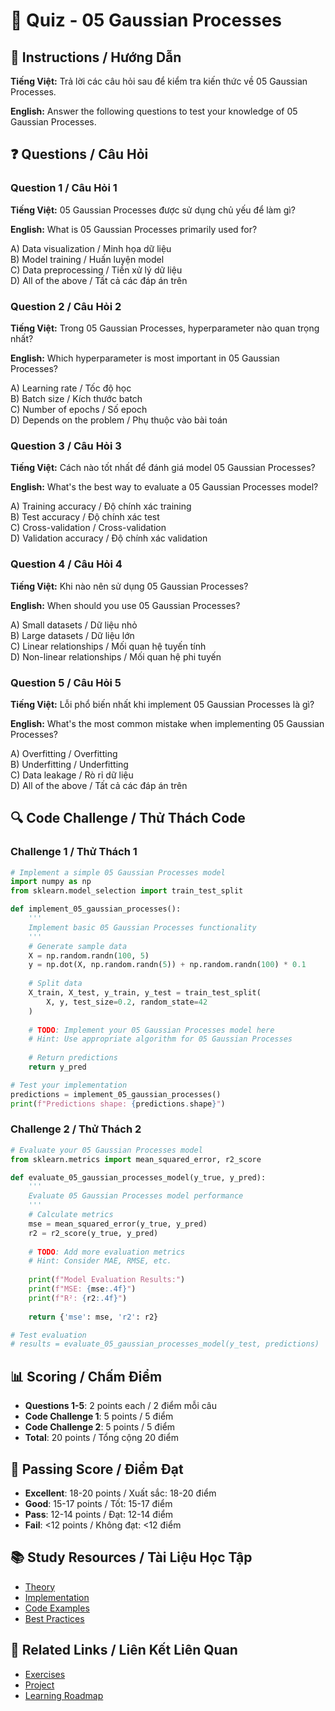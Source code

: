 # 🧠 Quiz - 05 Gaussian Processes

## 📝 Instructions / Hướng Dẫn

**Tiếng Việt:** Trả lời các câu hỏi sau để kiểm tra kiến thức về 05 Gaussian Processes.

**English:** Answer the following questions to test your knowledge of 05 Gaussian Processes.

## ❓ Questions / Câu Hỏi

### Question 1 / Câu Hỏi 1
**Tiếng Việt:** 05 Gaussian Processes được sử dụng chủ yếu để làm gì?

**English:** What is 05 Gaussian Processes primarily used for?

A) Data visualization / Minh họa dữ liệu  
B) Model training / Huấn luyện model  
C) Data preprocessing / Tiền xử lý dữ liệu  
D) All of the above / Tất cả các đáp án trên

### Question 2 / Câu Hỏi 2
**Tiếng Việt:** Trong 05 Gaussian Processes, hyperparameter nào quan trọng nhất?

**English:** Which hyperparameter is most important in 05 Gaussian Processes?

A) Learning rate / Tốc độ học  
B) Batch size / Kích thước batch  
C) Number of epochs / Số epoch  
D) Depends on the problem / Phụ thuộc vào bài toán

### Question 3 / Câu Hỏi 3
**Tiếng Việt:** Cách nào tốt nhất để đánh giá model 05 Gaussian Processes?

**English:** What's the best way to evaluate a 05 Gaussian Processes model?

A) Training accuracy / Độ chính xác training  
B) Test accuracy / Độ chính xác test  
C) Cross-validation / Cross-validation  
D) Validation accuracy / Độ chính xác validation

### Question 4 / Câu Hỏi 4
**Tiếng Việt:** Khi nào nên sử dụng 05 Gaussian Processes?

**English:** When should you use 05 Gaussian Processes?

A) Small datasets / Dữ liệu nhỏ  
B) Large datasets / Dữ liệu lớn  
C) Linear relationships / Mối quan hệ tuyến tính  
D) Non-linear relationships / Mối quan hệ phi tuyến

### Question 5 / Câu Hỏi 5
**Tiếng Việt:** Lỗi phổ biến nhất khi implement 05 Gaussian Processes là gì?

**English:** What's the most common mistake when implementing 05 Gaussian Processes?

A) Overfitting / Overfitting  
B) Underfitting / Underfitting  
C) Data leakage / Rò rỉ dữ liệu  
D) All of the above / Tất cả các đáp án trên

## 🔍 Code Challenge / Thử Thách Code

### Challenge 1 / Thử Thách 1
```python
# Implement a simple 05 Gaussian Processes model
import numpy as np
from sklearn.model_selection import train_test_split

def implement_05_gaussian_processes():
    '''
    Implement basic 05 Gaussian Processes functionality
    '''
    # Generate sample data
    X = np.random.randn(100, 5)
    y = np.dot(X, np.random.randn(5)) + np.random.randn(100) * 0.1
    
    # Split data
    X_train, X_test, y_train, y_test = train_test_split(
        X, y, test_size=0.2, random_state=42
    )
    
    # TODO: Implement your 05 Gaussian Processes model here
    # Hint: Use appropriate algorithm for 05 Gaussian Processes
    
    # Return predictions
    return y_pred

# Test your implementation
predictions = implement_05_gaussian_processes()
print(f"Predictions shape: {predictions.shape}")
```

### Challenge 2 / Thử Thách 2
```python
# Evaluate your 05 Gaussian Processes model
from sklearn.metrics import mean_squared_error, r2_score

def evaluate_05_gaussian_processes_model(y_true, y_pred):
    '''
    Evaluate 05 Gaussian Processes model performance
    '''
    # Calculate metrics
    mse = mean_squared_error(y_true, y_pred)
    r2 = r2_score(y_true, y_pred)
    
    # TODO: Add more evaluation metrics
    # Hint: Consider MAE, RMSE, etc.
    
    print(f"Model Evaluation Results:")
    print(f"MSE: {mse:.4f}")
    print(f"R²: {r2:.4f}")
    
    return {'mse': mse, 'r2': r2}

# Test evaluation
# results = evaluate_05_gaussian_processes_model(y_test, predictions)
```

## 📊 Scoring / Chấm Điểm

- **Questions 1-5**: 2 points each / 2 điểm mỗi câu
- **Code Challenge 1**: 5 points / 5 điểm
- **Code Challenge 2**: 5 points / 5 điểm
- **Total**: 20 points / Tổng cộng 20 điểm

## 🎯 Passing Score / Điểm Đạt

- **Excellent**: 18-20 points / Xuất sắc: 18-20 điểm
- **Good**: 15-17 points / Tốt: 15-17 điểm  
- **Pass**: 12-14 points / Đạt: 12-14 điểm
- **Fail**: <12 points / Không đạt: <12 điểm

## 📚 Study Resources / Tài Liệu Học Tập

- [Theory](./THEORY_05_gaussian_processes.md)
- [Implementation](./IMPLEMENTATION_05_gaussian_processes.md)
- [Code Examples](./CODE_EXAMPLES_05_gaussian_processes.md)
- [Best Practices](./BEST_PRACTICES_05_gaussian_processes.md)

## 🔗 Related Links / Liên Kết Liên Quan

- [Exercises](./EXERCISES_05_gaussian_processes.md)
- [Project](./PROJECT_05_gaussian_processes.md)
- [Learning Roadmap](./LEARNING_ROADMAP_05_gaussian_processes.md)

